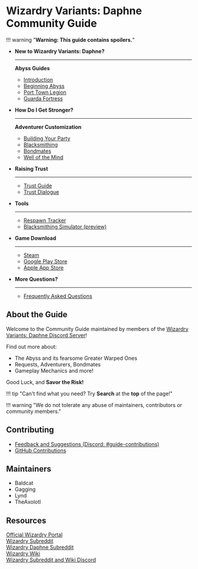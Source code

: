 # Wizardry Variants: Daphne Community Guide

!!! warning "**Warning: This guide contains spoilers.**"

<div class="grid cards" markdown>

-   __New to Wizardry Variants: Daphne?__

    ---

    **Abyss Guides**

    - [Introduction](./abyss-guides/0-introduction/index.md)
    - [Beginning Abyss](./abyss-guides/1-beginning-abyss/important-request-gwo.md)
    - [Port Town Legion](./abyss-guides/2-port-town-grand-legion/important-request-gwo.md)
    - [Guarda Fortress](./abyss-guides/3-guarda-fortress/important-request-gwo.md)


-   __How Do I Get Stronger?__

    ---

    **Adventurer Customization**

    - [Building Your Party](./adventurer-customization/party-construction.md)
    - [Blacksmithing](./adventurer-customization/blacksmithing)
    - [Bondmates](./adventurer-customization/bondmates/bondmates-quicklist)
    - [Well of the Mind](./adventurer-customization/well-of-the-mind.md)

-   __Raising Trust__

    ---

    - [Trust Guide](./mechanics/trust/trust.md)
    - [Trust Dialogue](./mechanics/trust/table.md)

-   __Tools__

    ---

    - [Respawn Tracker](./tools/tracker.md)
    - [Blacksmithing Simulator (preview)](./tools/blacksmith-simulator.md)

-   __Game Download__

    ---

    - [Steam](https://store.steampowered.com/app/2379740/Wizardry_Variants_Daphne/)
    - [Google Play Store](https://play.google.com/store/apps/details?id=jp.co.drecom.wizardry.daphne&hl=en_AU&pli=1)
    - [Apple App Store](https://apps.apple.com/au/app/wizardry-variants-daphne/id1663423521)

-   __More Questions?__

    ---

    - [Frequently Asked Questions](frequently-asked-questions.md)

</div>

## About the Guide

Welcome to the Community Guide maintained by members of the [Wizardry Variants: Daphne Discord Server](https://discord.gg/YjYmUCkBXK)!

Find out more about:

- The Abyss and its fearsome Greater Warped Ones
- Requests, Adventurers, Bondmates
- Gameplay Mechanics and more!

Good Luck, and **Savor the Risk!**

!!! tip "Can't find what you need? Try **Search** at the **top** of the page!"

!!! warning "We do not tolerate any abuse of maintainers, contributors or community members."

## Contributing

- [Feedback and Suggestions (Discord: #guide-contributions)](https://discord.com/channels/1296602475918524507/1310256313720377364)
- [GitHub Contributions](./CONTRIBUTING.md)


## Maintainers

- Baldcat
- Gagging
- Lynd
- TheAxolotl

## Resources

[Official Wizardry Portal](https://wizardry.info/en)  
[Wizardry Subreddit](https://www.reddit.com/r/wizardry/)  
[Wizardry Daphne Subreddit](https://www.reddit.com/r/WizardryDaphne/)  
[Wizardry Wiki](https://wizardry.wiki.gg/wiki/Wizardry_Wiki)  
[Wizardry Subreddit and Wiki Discord](https://discord.gg/cknNfGG7YC)
